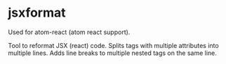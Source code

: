 # jsxformat

Used for atom-react (atom react support).

Tool to reformat JSX (react) code. Splits tags with multiple attributes into multiple lines. Adds line breaks to multiple nested tags on the same line.
